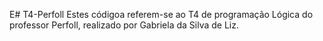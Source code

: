 E# T4-Perfoll
Estes códigoa referem-se ao T4 de programação Lógica do professor Perfoll, realizado por Gabriela da Silva de Liz.
